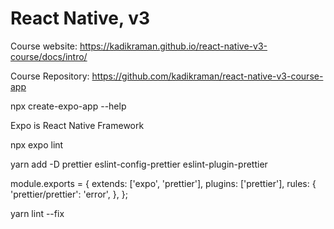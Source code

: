 # React Native, v3

Course website: <https://kadikraman.github.io/react-native-v3-course/docs/intro/>

Course Repository: <https://github.com/kadikraman/react-native-v3-course-app>

npx create-expo-app --help

Expo is React Native Framework

npx expo lint

yarn add -D prettier eslint-config-prettier eslint-plugin-prettier

module.exports = {
  extends: ['expo', 'prettier'],
  plugins: ['prettier'],
  rules: {
    'prettier/prettier': 'error',
  },
};

yarn lint --fix
